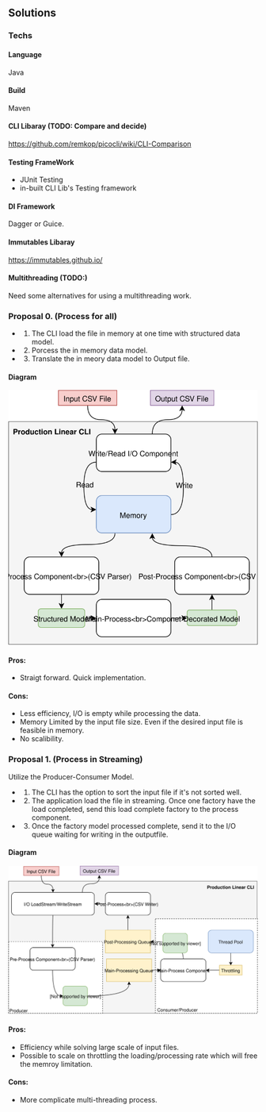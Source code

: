 ## Solutions


### Techs

#### Language
Java 
#### Build
Maven
#### CLI Libaray (TODO: Compare and decide)
https://github.com/remkop/picocli/wiki/CLI-Comparison
#### Testing FrameWork
* JUnit Testing
* in-built CLI Lib's Testing framework
#### DI Framework
Dagger or Guice.
#### Immutables Libaray
https://immutables.github.io/
#### Multithreading (TODO:)
Need some alternatives for using a multithreading work.

### Proposal 0. (Process for all)
* 1. The CLI load the file in memory at one time with structured data model.
* 2. Porcess the in memory data model.
* 3. Translate the in meory data model to Output file.

#### Diagram

<p align="left">
  <img src="https://github.com/yuejoo/demo/blob/master/Solution-0.svg">
</p>

#### Pros:
* Straigt forward. Quick implementation.

#### Cons:
* Less efficiency, I/O is empty while processing the data.
* Memory Limited by the input file size. Even if the desired input file is feasible in memory.
* No scalibility.

### Proposal 1. (Process in Streaming)
Utilize the Producer-Consumer Model.
* 1. The CLI has the option to sort the input file if it's not sorted well.
* 2. The application load the file in streaming. Once one factory have the load completed, send this load complete factory to the process component.
* 3. Once the factory model processed complete, send it to the I/O queue waiting for writing in the outputfile.

#### Diagram

<p align="left">
  <img src="https://github.com/yuejoo/demo/blob/master/Solution-1.svg">
</p>

#### Pros:
* Efficiency while solving large scale of input files.
* Possible to scale on throttling the loading/processing rate which will free the memroy limitation.

#### Cons:
* More complicate multi-threading process.
